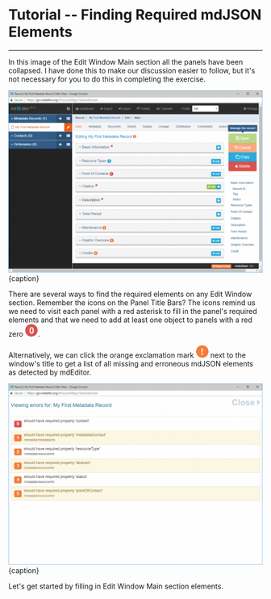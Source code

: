 # Tutorial -- Finding Required mdJSON Elements
---

In this image of the <span class="md-window">Edit Window</span> <span class="md-section">Main</span> section all the panels have been collapsed.  I have done this to make our discussion easier to follow, but it's not necessary for you to do this in completing the exercise.    

![Edit Window - Main Section](/assets/tutorial/edit-window-main-collapsed.png){caption}

There are several ways to find the required elements on any <span class="md-window">Edit Window</span> section.  Remember the icons on the <span class="md-window">Panel Title Bars</span>?  The icons remind us we need to visit each panel with a red asterisk <i class="fa fa-asterisk required"> </i> to fill in the panel's required elements and that we need to add at least one object to panels with a red zero ![](/assets/bullets/count-red.png).  

Alternatively, we can click the orange exclamation mark ![](/assets/bullets/bang-orange.png) next to the window's title to get a list of all missing and erroneous mdJSON elements as detected by mdEditor.  

![mdJSON Record Error List](/assets/tutorial/error-report.png){caption}

Let's get started by filling in <span class="md-window">Edit Window</span> <span class="md-section">Main</span> section elements.
